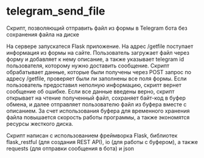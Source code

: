 # telegram_send_file
Скрипт, позволяющий отправить файл из формы в Telegram бота без сохранения файла на диске

На сервере запускатеся Flask приложение. На адрес /getfile поступает информация из формы на сайте. Пользователь загружает файл через форму и добавляет к нему описание, а также указывает telegram id пользователя, которому нужно доставить сообщение.
Скрипт обрабатывает данные, которые были получены через POST запрос по адресу /getfile, проверяет были ли заполнены все поля формы. Если пользователь предоставил неполную информацию, скрипт вернет сообщение об ошибке. Если все данные введены верно, скрипт открывает на чтение полученный файл, сохраняет байт-код в буфер обмена, и далее отправляет пользователю файл из буфера вместе с описанием.
За счет использования буфера для временного хранения файла повышается скорость работы программы, а также экономятся ресурсы жесткого диска.

Скрипт написан с использованием фреймворка Flask, библиотек flask_restful (для создания REST API), io (для работы с буфером), а также requests (для отправки сообщения в бота) и json
